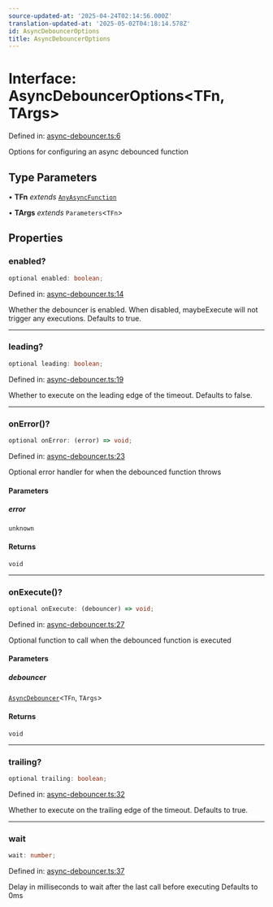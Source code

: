 ```yaml
---
source-updated-at: '2025-04-24T02:14:56.000Z'
translation-updated-at: '2025-05-02T04:18:14.578Z'
id: AsyncDebouncerOptions
title: AsyncDebouncerOptions
---
```


<!-- DO NOT EDIT: this page is autogenerated from the type comments -->

# Interface: AsyncDebouncerOptions\<TFn, TArgs\>

Defined in: [async-debouncer.ts:6](https://github.com/TanStack/pacer/blob/main/packages/pacer/src/async-debouncer.ts#L6)

Options for configuring an async debounced function

## Type Parameters

• **TFn** *extends* [`AnyAsyncFunction`](../type-aliases/anyasyncfunction.md)

• **TArgs** *extends* `Parameters`\<`TFn`\>

## Properties

### enabled?

```ts
optional enabled: boolean;
```

Defined in: [async-debouncer.ts:14](https://github.com/TanStack/pacer/blob/main/packages/pacer/src/async-debouncer.ts#L14)

Whether the debouncer is enabled. When disabled, maybeExecute will not trigger any executions.
Defaults to true.

***

### leading?

```ts
optional leading: boolean;
```

Defined in: [async-debouncer.ts:19](https://github.com/TanStack/pacer/blob/main/packages/pacer/src/async-debouncer.ts#L19)

Whether to execute on the leading edge of the timeout.
Defaults to false.

***

### onError()?

```ts
optional onError: (error) => void;
```

Defined in: [async-debouncer.ts:23](https://github.com/TanStack/pacer/blob/main/packages/pacer/src/async-debouncer.ts#L23)

Optional error handler for when the debounced function throws

#### Parameters

##### error

`unknown`

#### Returns

`void`

***

### onExecute()?

```ts
optional onExecute: (debouncer) => void;
```

Defined in: [async-debouncer.ts:27](https://github.com/TanStack/pacer/blob/main/packages/pacer/src/async-debouncer.ts#L27)

Optional function to call when the debounced function is executed

#### Parameters

##### debouncer

[`AsyncDebouncer`](../classes/asyncdebouncer.md)\<`TFn`, `TArgs`\>

#### Returns

`void`

***

### trailing?

```ts
optional trailing: boolean;
```

Defined in: [async-debouncer.ts:32](https://github.com/TanStack/pacer/blob/main/packages/pacer/src/async-debouncer.ts#L32)

Whether to execute on the trailing edge of the timeout.
Defaults to true.

***

### wait

```ts
wait: number;
```

Defined in: [async-debouncer.ts:37](https://github.com/TanStack/pacer/blob/main/packages/pacer/src/async-debouncer.ts#L37)

Delay in milliseconds to wait after the last call before executing
Defaults to 0ms
